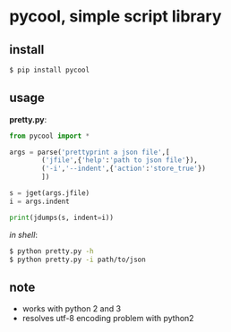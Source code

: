 # pycool, simple script library

## install

```sh
$ pip install pycool
```

## usage

**pretty.py**:
```python
from pycool import *

args = parse('prettyprint a json file',[
        ('jfile',{'help':'path to json file'}),
        ('-i','--indent',{'action':'store_true'})
        ])

s = jget(args.jfile)
i = args.indent

print(jdumps(s, indent=i))
```

*in shell*:
```sh
$ python pretty.py -h
$ python pretty.py -i path/to/json
```

## note

- works with python 2 and 3
- resolves utf-8 encoding problem with python2

